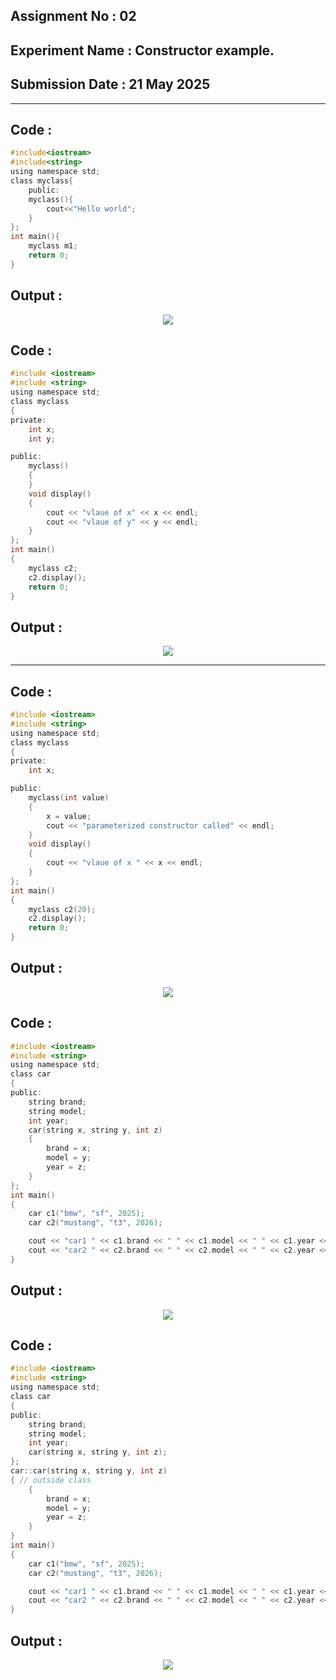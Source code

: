 ## **Assignment No : 02**
## **Experiment Name : Constructor example.**
## **Submission Date : 21 May 2025**
----------

## **Code :**
```C
#include<iostream>
#include<string>
using namespace std;
class myclass{
    public:
    myclass(){
        cout<<"Hello world";
    }
};
int main(){
    myclass m1;
    return 0;
}
```
## **Output :**
<p align="center">
<img src="https://github.com/user-attachments/assets/379adb83-1933-41b5-9aae-9f672aed0d53">

    
## **Code :**
```C
#include <iostream>
#include <string>
using namespace std;
class myclass
{
private:
    int x;
    int y;

public:
    myclass()
    {
    }
    void display()
    {
        cout << "vlaue of x" << x << endl;
        cout << "vlaue of y" << y << endl;
    }
};
int main()
{
    myclass c2;
    c2.display();
    return 0;
}
```
## **Output :**
<p align="center">
<img src="https://github.com/user-attachments/assets/bb36353f-1d1a-403a-ab09-5a048e2a0106">


</p>

----------


## **Code :**
```C
#include <iostream>
#include <string>
using namespace std;
class myclass
{
private:
    int x;

public:
    myclass(int value)
    {
        x = value;
        cout << "parameterized constructor called" << endl;
    }
    void display()
    {
        cout << "vlaue of x " << x << endl;
    }
};
int main()
{
    myclass c2(20);
    c2.display();
    return 0;
}
```
## **Output :**
<p align="center">
<img src="https://github.com/user-attachments/assets/10180865-e7db-48d3-bc3c-0197fc22b0de">



## **Code :**
```C
#include <iostream>
#include <string>
using namespace std;
class car
{
public:
    string brand;
    string model;
    int year;
    car(string x, string y, int z)
    {
        brand = x;
        model = y;
        year = z;
    }
};
int main()
{
    car c1("bmw", "sf", 2025);
    car c2("mustang", "t3", 2026);

    cout << "car1 " << c1.brand << " " << c1.model << " " << c1.year << endl;
    cout << "car2 " << c2.brand << " " << c2.model << " " << c2.year << endl;
}
```
## **Output :**
<p align="center">
<img src="https://github.com/user-attachments/assets/02b8b0e4-1130-4581-9167-b0f0ed1e91aa">



## **Code :**
```C
#include <iostream>
#include <string>
using namespace std;
class car
{
public:
    string brand;
    string model;
    int year;
    car(string x, string y, int z);
};
car::car(string x, string y, int z)
{ // outside class
    {
        brand = x;
        model = y;
        year = z;
    }
}
int main()
{
    car c1("bmw", "sf", 2025);
    car c2("mustang", "t3", 2026);

    cout << "car1 " << c1.brand << " " << c1.model << " " << c1.year << endl;
    cout << "car2 " << c2.brand << " " << c2.model << " " << c2.year << endl;
}
```
## **Output :**
<p align="center">
<img src="https://github.com/user-attachments/assets/02b8b0e4-1130-4581-9167-b0f0ed1e91aa">
